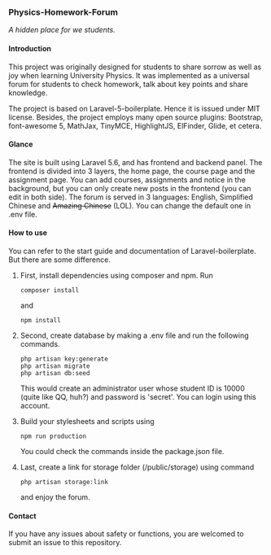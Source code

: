 ### Physics-Homework-Forum

*A hidden place for we students.*

#### Introduction

This project was originally designed for students to share sorrow as well as joy when learning University Physics. It was implemented as a universal forum for students to check homework, talk about key points and share knowledge.

The project is based on Laravel-5-boilerplate. Hence it is issued under MIT license. Besides, the project employs many open source plugins: Bootstrap, font-awesome 5, MathJax, TinyMCE, HighlightJS, ElFinder, Glide, et cetera.

#### Glance

The site is built using Laravel 5.6, and has frontend and backend panel. The frontend is divided into 3 layers, the home page, the course page and the assignment page. You can add courses, assignments and notice in the background, but you can only create new posts in the frontend (you can edit in both side). The forum is served in 3 languages: English, Simplified Chinese and ~~Amazing Chinese~~ (LOL). You can change the default one in .env file.

#### How to use

You can refer to the start guide and documentation of Laravel-boilerplate. But there are some difference.

1. First, install dependencies using composer and npm. Run 

   ```shell
   composer install
   ```

   and

   ```shell
   npm install
   ```

2. Second, create database by making a .env file and run the following commands.

   ```shell
   php artisan key:generate
   php artisan migrate
   php artisan db:seed
   ```

   This would create an administrator user whose student ID is 10000 (quite like QQ, huh?) and password is 'secret'. You can login using this account.

3. Build your stylesheets and scripts using

   ```shell
   npm run production
   ```

   You could check the commands inside the package.json file.

4. Last, create a link for storage folder (/public/storage) using command 

   ```
   php artisan storage:link
   ```

   and enjoy the forum.

#### Contact

If you have any issues about safety or functions, you are welcomed to submit an issue to this repository.